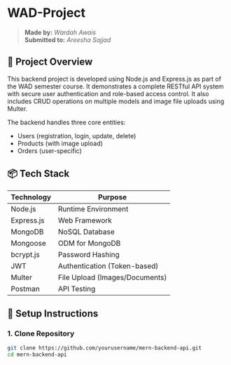 # WAD-Project

> **Made by:** *Wardah Awais*  
> **Submitted to:** *Areesha Sajjad*


## 📌 Project Overview

This backend project is developed using Node.js and Express.js as part of the WAD semester course. It demonstrates a complete RESTful API system with secure user authentication and role-based access control. It also includes CRUD operations on multiple models and image file uploads using Multer.

The backend handles three core entities:
- Users (registration, login, update, delete)
- Products (with image upload)
- Orders (user-specific)


## 📦 Tech Stack

| Technology | Purpose                         |
|------------|---------------------------------|
| Node.js    | Runtime Environment             |
| Express.js | Web Framework                   |
| MongoDB    | NoSQL Database                  |
| Mongoose   | ODM for MongoDB                 |
| bcrypt.js  | Password Hashing                |
| JWT        | Authentication (Token-based)    |
| Multer     | File Upload (Images/Documents)  |
| Postman    | API Testing                     |


## 🚀 Setup Instructions

### 1. Clone Repository
```bash
git clone https://github.com/yourusername/mern-backend-api.git
cd mern-backend-api
